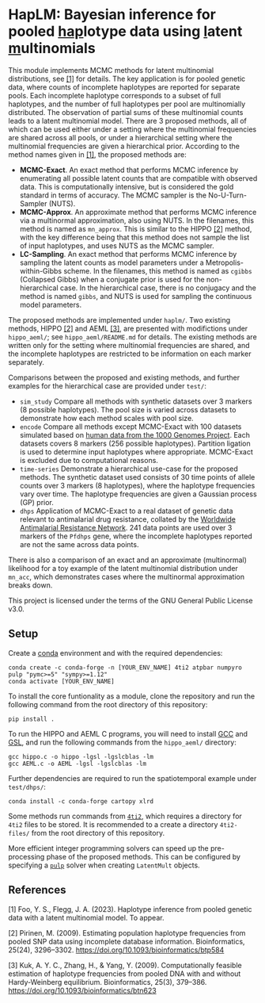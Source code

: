 # HapLM: Bayesian inference for pooled <ins>hap</ins>lotype data using <ins>l</ins>atent <ins>m</ins>ultinomials

This module implements MCMC methods for latent multinomial distributions, see [[1]](#1) for details. The key application is for pooled genetic data, where counts of incomplete haplotypes are reported for separate pools. Each incomplete haplotype corresponds to a subset of full haplotypes, and the number of full haplotypes per pool are multinomially distributed. The observation of partial sums of these multinomial counts leads to a latent multinomial model. There are 3 proposed methods, all of which can be used either under a setting where the multinomial frequencies are shared across all pools, or under a hierarchical setting where the multinomial frequencies are given a hierarchical prior. According to the method names given in [[1]](#1), the proposed methods are:

- **MCMC-Exact**. An exact method that performs MCMC inference by enumerating all possible latent counts that are compatible with observed data. This is computationally intensive, but is considered the gold standard in terms of accuracy. The MCMC sampler is the No-U-Turn-Sampler (NUTS).
- **MCMC-Approx**. An approximate method that performs MCMC inference via a multinormal approximation, also using NUTS. In the filenames, this method is named as `mn_approx`. This is similar to the HIPPO [[2]](#2) method, with the key difference being that this method does not sample the list of input haplotypes, and uses NUTS as the MCMC sampler.
- **LC-Sampling**. An exact method that performs MCMC inference by sampling the latent counts as model parameters under a Metropolis-within-Gibbs scheme. In the filenames, this method is named as `cgibbs` (Collapsed Gibbs) when a conjugate prior is used for the non-hierarchical case. In the hierarchical case, there is no conjugacy and the method is named `gibbs`, and NUTS is used for sampling the continuous model parameters.

The proposed methods are implemented under `haplm/`. Two existing methods, HIPPO [[2]](#2) and AEML [[3]](#3), are presented with modifictions under `hippo_aeml/`; see `hippo_aeml/README.md` for details. The existing methods are written only for the setting where multinomial frequencies are shared, and the incomplete haplotypes are restricted to be information on each marker separately.

Comparisons between the proposed and existing methods, and further examples for the hierarchical case are provided under `test/`:

- `sim_study` Compare all methods with synthetic datasets over 3 markers (8 possible haplotypes). The pool size is varied across datasets to demonstrate how each method scales with pool size.
- `encode` Compare all methods except MCMC-Exact with 100 datasets simulated based on [human data from the 1000 Genomes Project](https://www.internationalgenome.org/data-portal/population/CEU). Each datasets covers 8 markers (256 possible haplotypes). Partition ligation is used to determine input haplotypes where appropriate. MCMC-Exact is excluded due to computational reasons.
- `time-series` Demonstrate a hierarchical use-case for the proposed methods. The synthetic dataset used consists of 30 time points of allele counts over 3 markers (8 haplotypes), where the haplotype frequencies vary over time. The haplotype frequencies are given a Gaussian process (GP) prior.
- `dhps` Application of MCMC-Exact to a real dataset of genetic data relevant to antimalarial drug resistance, collated by the [Worldwide Antimalarial Resistance Network](https://www.wwarn.org/tracking-resistance/sp-molecular-surveyor). 241 data points are used over 3 markers of the `Pfdhps` gene, where the incomplete haplotypes reported are not the same across data points.

There is also a comparison of an exact and an approximate (multinormal) likelihood for a toy example of the latent multinomial distribution under `mn_acc`, which demonstrates cases where the multinormal approximation breaks down.

This project is licensed under the terms of the GNU General Public License v3.0.

## Setup

Create a [conda](https://docs.conda.io/en/latest/) environment and with the required dependencies:
```
conda create -c conda-forge -n [YOUR_ENV_NAME] 4ti2 atpbar numpyro pulp "pymc>=5" "sympy>=1.12"
conda activate [YOUR_ENV_NAME]
```

To install the core funtionality as a module, clone the repository and run the following command from the root directory of this repository:
```
pip install .
```

To run the HIPPO and AEML C programs, you will need to install [GCC](https://gcc.gnu.org/) and [GSL](https://www.gnu.org/software/gsl/), and run the following commands from the `hippo_aeml/` directory:
```
gcc hippo.c -o hippo -lgsl -lgslcblas -lm
gcc AEML.c -o AEML -lgsl -lgslcblas -lm
```

Further dependencies are required to run the spatiotemporal example under `test/dhps/`:
```
conda install -c conda-forge cartopy xlrd
```

Some methods run commands from [`4ti2`](https://4ti2.github.io/), which requires a directory for `4ti2` files to be stored. It is recommended to a create a directory `4ti2-files/` from the root directory of this repository.

More efficient integer programming solvers can speed up the pre-processing phase of the proposed methods. This can be configured by specifying a [`pulp`](https://coin-or.github.io/pulp/) solver when creating `LatentMult` objects.

## References

<a id="1">[1]</a> 
Foo, Y. S., Flegg, J. A. (2023). Haplotype inference from pooled genetic data with a latent multinomial model. To appear.

<a id="2">[2]</a> 
Pirinen, M. (2009). Estimating population haplotype frequencies from pooled SNP data using incomplete database information. Bioinformatics, 25(24), 3296–3302. https://doi.org/10.1093/bioinformatics/btp584

<a id="3">[3]</a> 
Kuk, A. Y. C., Zhang, H., & Yang, Y. (2009). Computationally feasible estimation of haplotype frequencies from pooled DNA with and without Hardy-Weinberg equilibrium. Bioinformatics, 25(3), 379–386. https://doi.org/10.1093/bioinformatics/btn623